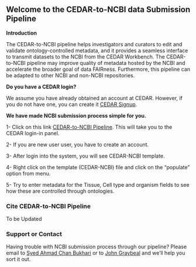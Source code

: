 ## Welcome to the CEDAR-to-NCBI data Submission Pipeline

**Introduction**  

The CEDAR-to-NCBI pipeline helps investigators and curators to edit and validate ontology-controlled metadata, and it provides a seamless interface to transmit datasets to the NCBI from the CEDAR Workbench. The CEDAR-to-NCBI pipeline may improve quality of metadata hosted by the NCBI and accelerate the broader goal of data FAIRness. Furthermore, this pipeline can be adapted to other NCBI and non-NCBI repositories.

**Do you have a CEDAR login?**  

We assume you have already obtained an account at CEDAR. However, if you do not have one, you can create it [CEDAR Signup](https://auth.metadatacenter.org/auth/realms/CEDAR/login-actions/registration?client_id=cedar-angular-app).

**We have made NCBI submission process simple for you.**

1- Click on this link [CEDAR-to-NCBI Pipeline](https://cedar.metadatacenter.org/dashboard?folderId=https:%2F%2Frepo.metadatacenter.net%2Ffolders%2Fe9eeb4a3-449b-4f4b-9db6-fd353d56501f). This will take you to the CEDAR login-in panel.

2- If you are new user user, you have to create an account.

3- After login into the system, you will see CEDAR-NCBI template.

4- Right click on the template (CEDAR-NCBI)  file and click on the “populate” option from menu.

5- Try to enter metadata for the Tissue, Cell type and organism fields to see how these are controlled through ontologies.

### Cite CEDAR-to-NCBI Pipeline

To be Updated

### Support or Contact

Having trouble with NCBI submission process through our pipeline? Please email to [Syed Ahmad Chan Bukhari](mailto:ahmad.chan@yale.edu) or to [John Graybeal](mailto:jgraybeal@stanford.edu) and we’ll help you sort it out.
